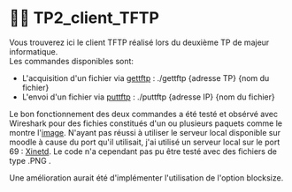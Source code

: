 # 👨‍💻 TP2_client_TFTP

Vous trouverez ici le client TFTP réalisé lors du deuxième TP de majeur informatique.  
Les commandes disponibles sont: 
- L'acquisition d'un fichier via [gettftp](/gettftp.c) : ./gettftp {adresse TP} {nom du fichier}
- L'envoi d'un fichier via [puttftp](/puttftp.c) : ./puttftp {adresse IP} {nom du fichier}
    
Le bon fonctionnement des deux commandes a été testé et obsérvé avec Wireshark pour des fichies constitués d'un ou plusieurs paquets comme le montre l'[image](/test_TFTP_client.PNG). 
N'ayant pas réussi à utiliser le serveur local disponible sur moodle à cause du port qu'il utilisait, j'ai utilisé un serveur local sur le port 69 : [Xinetd](https://mohammadthalif.wordpress.com/2010/03/05/installing-and-testing-tftpd-in-ubuntudebian/).
Le code n'a cependant pas pu être testé avec des fichiers de type .PNG . 

Une amélioration aurait été d'implémenter l'utilisation de l'option blocksize.

